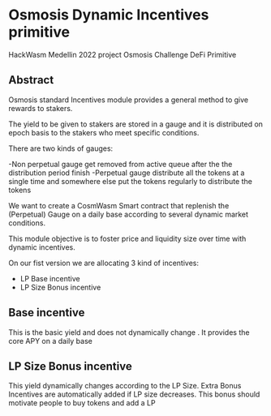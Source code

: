 # Osmosis Dynamic Incentives primitive

HackWasm Medellin 2022 project
Osmosis Challenge 
DeFi Primitive

## Abstract

Osmosis standard Incentives module provides a general method to give rewards to stakers. 

The yield to be given to stakers are stored in a gauge and it is distributed on epoch basis to the stakers who meet specific conditions.

There are two kinds of gauges:

-Non perpetual gauge get removed from active queue after the the distribution period finish 
-Perpetual gauge  distribute all the tokens at a single time and somewhere else put the tokens regularly to distribute the tokens

We want to create a CosmWasm Smart contract that replenish the (Perpetual) Gauge on a daily base according to several dynamic market conditions.

This module objective is to foster price and liquidity size over time with dynamic incentives.

On our fist version we are allocating 3 kind of incentives:

* LP Base incentive 
* LP Size Bonus incentive

## Base incentive

This is the basic yield and does not dynamically change . It provides the core APY on a daily base 


##  LP Size Bonus incentive

This yield dynamically changes according to the LP Size. Extra Bonus Incentives are automatically added if LP size decreases. This bonus should  motivate people to buy tokens and add a LP

